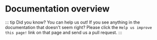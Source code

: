 # Documentation overview


::: tip Did you know?
You can help us out! If you see anything in the documentation that doesn't seem right? Please click the `Help us improve this page!` link on that page and send us a pull request.
:::

<EditOnGithub edit_url="overview.md"/>
